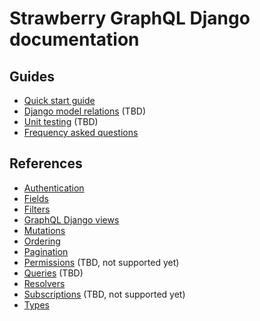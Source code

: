 # Strawberry GraphQL Django documentation

## Guides

- [Quick start guide](guides/quick-start.md)
- [Django model relations](guides/relationships.md) (TBD)
- [Unit testing](guides/unit-testing.md) (TBD)
- [Frequency asked questions](faq.md)

## References

- [Authentication](references/authentication.md)
- [Fields](references/fields.md)
- [Filters](references/filters.md)
- [GraphQL Django views](references/views.md)
- [Mutations](references/mutations.md)
- [Ordering](references/ordering.md)
- [Pagination](references/pagination.md)
- [Permissions](references/permissions.md) (TBD, not supported yet)
- [Queries](references/queries.md) (TBD)
- [Resolvers](references/resolvers.md)
- [Subscriptions](references/subscriptions.md) (TBD, not supported yet)
- [Types](references/types.md)
